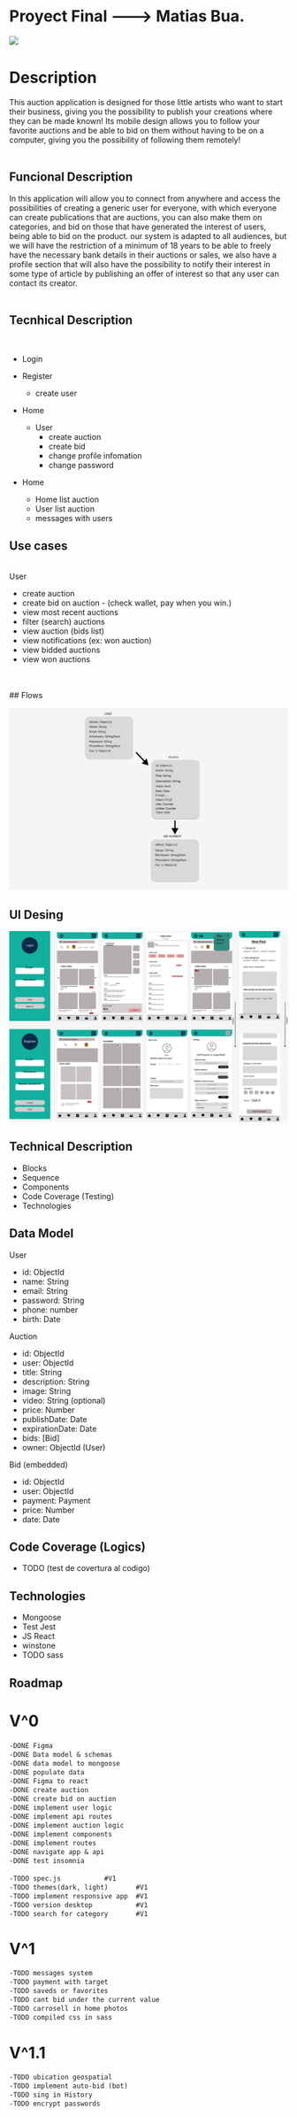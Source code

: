  # Proyect Final ---> Matias Bua.

![](https://media2.giphy.com/media/gG6OcTSRWaSis/giphy.gif?cid=ecf05e47f6ht7kisk8gzi9bx0s7zl4wta7b0a5nm1bdx05er&rid=giphy.gif&ct=g)

# Description

This auction application is designed for those little artists who want to start their business, giving you the possibility to publish your creations where they can be made known!
Its mobile design allows you to follow your favorite auctions and be able to bid on them without having to be on a computer, giving you the possibility of following them remotely!
<br>
<br>
## Funcional Description

In this application will allow you to connect from anywhere and access the possibilities of creating a generic user for everyone, with which everyone can create publications that are auctions, you can also make them on categories, and bid on those that have generated the interest of users, being able to bid on the product.
our system is adapted to all audiences, but we will have the restriction of a minimum of 18 years to be able to freely have the necessary bank details in their auctions or sales, we also have a profile section that will also have the possibility to notify their interest in some type of article by publishing an offer of interest so that any user can contact its creator.
<br>
<br>

## Tecnhical Description
<br>

- Login

- Register
    - create user

- Home
    - User
        - create auction
        - create bid
        - change profile infomation
        - change password

- Home
    - Home list auction
    - User list auction
    - messages with users

## Use cases

<br>
User

 - create auction
 - create bid on auction - (check wallet, pay when you win.)
 - view most recent auctions
 - filter (search) auctions
 - view auction (bids list)
 - view notifications (ex: won auction)
 - view bidded auctions
 - view won auctions
<br>
<br>
## Flows

![](./images/Diagrams.jpg)

## UI Desing

![](./images/Desin%20UI.jpg)
## Technical Description

 - Blocks
 - Sequence
 - Components
 - Code Coverage (Testing)
 - Technologies


## Data Model

User
- id: ObjectId
- name: String
- email: String
- password: String
- phone: number
- birth: Date

Auction
- id: ObjectId
- user: ObjectId
- title: String
- description: String
- image: String
- video: String (optional)
- price: Number
- publishDate: Date
- expirationDate: Date
- bids: [Bid]
- owner: ObjectId (User)

Bid (embedded)
- id: ObjectId
- user: ObjectId
- payment: Payment
- price: Number
- date: Date

## Code Coverage (Logics)
 - TODO (test de covertura al codigo)


## Technologies 

 - Mongoose
 - Test Jest
 - JS React
 - winstone
 - TODO sass

## Roadmap

# V^0
    -DONE Figma
    -DONE Data model & schemas
    -DONE data model to mongoose
    -DONE populate data
    -DONE Figma to react
    -DONE create auction
    -DONE create bid on auction
    -DONE implement user logic
    -DONE implement api routes
    -DONE implement auction logic
    -DONE implement components
    -DONE implement routes
    -DONE navigate app & api
    -DONE test insomnia

    -TODO spec.js           #V1
    -TODO themes(dark, light)       #V1
    -TODO implement responsive app  #V1
    -TODO version desktop           #V1
    -TODO search for category       #V1


# V^1
    -TODO messages system
    -TODO payment with target
    -TODO saveds or favorites
    -TODO cant bid under the current value
    -TODO carrosell in home photos
    -TODO compiled css in sass

# V^1.1

    -TODO ubication geospatial
    -TODO implement auto-bid (bot)
    -TODO sing in History
    -TODO encrypt passwords

